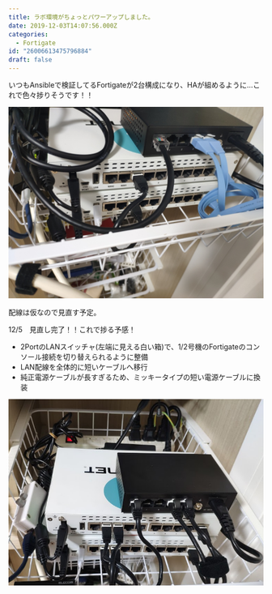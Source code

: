 ```yaml
---
title: ラボ環境がちょっとパワーアップしました。
date: 2019-12-03T14:07:56.000Z
categories:
  - Fortigate
id: "26006613475796884"
draft: false
---
```

いつもAnsibleで検証してるFortigateが2台構成になり、HAが組めるように…これで色々捗りそうです！！


<img src="https://github.com/tk-4/tenkoblog/blob/main/docs/images/20191203/20191203230646.jpg?raw=true">

配線は仮なので見直す予定。

12/5　見直し完了！！これで捗る予感！

- 2PortのLANスイッチャ(左端に見える白い箱)で、1/2号機のFortigateのコンソール接続を切り替えられるように整備
- LAN配線を全体的に短いケーブルへ移行
- 純正電源ケーブルが長すぎるため、ミッキータイプの短い電源ケーブルに換装

<img src="https://github.com/tk-4/tenkoblog/blob/main/docs/images/20191205/20191205220708.png?raw=true">

